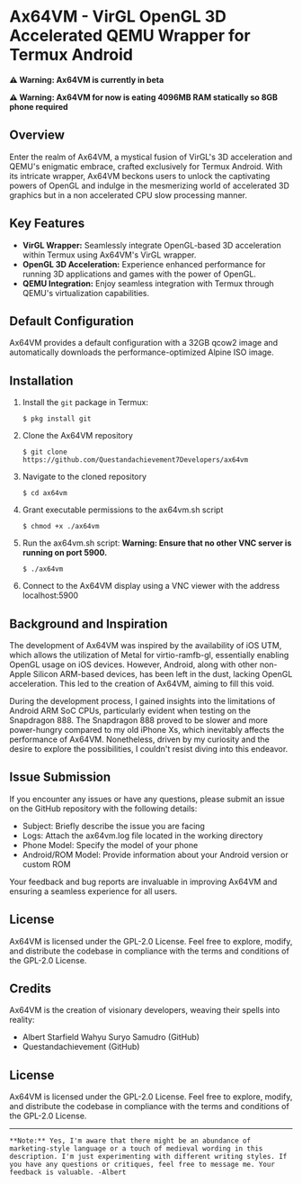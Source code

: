# Ax64VM - VirGL OpenGL 3D Accelerated QEMU Wrapper for Termux Android

**⚠️ Warning: Ax64VM is currently in beta**

**⚠️ Warning: Ax64VM for now is eating 4096MB RAM statically so 8GB phone required**

## Overview
Enter the realm of Ax64VM, a mystical fusion of VirGL's 3D acceleration and QEMU's enigmatic embrace, crafted exclusively for Termux Android. With its intricate wrapper, Ax64VM beckons users to unlock the captivating powers of OpenGL and indulge in the mesmerizing world of accelerated 3D graphics but in a non accelerated CPU slow processing manner.


## Key Features

- **VirGL Wrapper:** Seamlessly integrate OpenGL-based 3D acceleration within Termux using Ax64VM's VirGL wrapper.
- **OpenGL 3D Acceleration:** Experience enhanced performance for running 3D applications and games with the power of OpenGL.
- **QEMU Integration:** Enjoy seamless integration with Termux through QEMU's virtualization capabilities.

## Default Configuration

Ax64VM provides a default configuration with a 32GB qcow2 image and automatically downloads the performance-optimized Alpine ISO image.

## Installation
1. Install the `git` package in Termux:

   ```shell
   $ pkg install git
   ```
2. Clone the Ax64VM repository
   ```shell
   $ git clone https://github.com/Questandachievement7Developers/ax64vm
   ```
3. Navigate to the cloned repository
   ```shell
   $ cd ax64vm
   ```
4. Grant executable permissions to the ax64vm.sh script
   ```shell
   $ chmod +x ./ax64vm
   ```
5. Run the ax64vm.sh script:
**Warning: Ensure that no other VNC server is running on port 5900.**
   ```shell
   $ ./ax64vm
   ```
 6. Connect to the Ax64VM display using a VNC viewer with the address localhost:5900

## Background and Inspiration
The development of Ax64VM was inspired by the availability of iOS UTM, which allows the utilization of Metal for virtio-ramfb-gl, essentially enabling OpenGL usage on iOS devices. However, Android, along with other non-Apple Silicon ARM-based devices, has been left in the dust, lacking OpenGL acceleration. This led to the creation of Ax64VM, aiming to fill this void.

During the development process, I gained insights into the limitations of Android ARM SoC CPUs, particularly evident when testing on the Snapdragon 888. The Snapdragon 888 proved to be slower and more power-hungry compared to my old iPhone Xs, which inevitably affects the performance of Ax64VM. Nonetheless, driven by my curiosity and the desire to explore the possibilities, I couldn't resist diving into this endeavor.

## Issue Submission
If you encounter any issues or have any questions, please submit an issue on the GitHub repository with the following details:

- Subject: Briefly describe the issue you are facing
- Logs: Attach the ax64vm.log file located in the working directory
- Phone Model: Specify the model of your phone
- Android/ROM Model: Provide information about your Android version or custom ROM

Your feedback and bug reports are invaluable in improving Ax64VM and ensuring a seamless experience for all users.

## License
Ax64VM is licensed under the GPL-2.0 License. Feel free to explore, modify, and distribute the codebase in compliance with the terms and conditions of the GPL-2.0 License.

## Credits 
Ax64VM is the creation of visionary developers, weaving their spells into reality:

- Albert Starfield Wahyu Suryo Samudro (GitHub)
- Questandachievement (GitHub)

## License

Ax64VM is licensed under the GPL-2.0 License. Feel free to explore, modify, and distribute the codebase in compliance with the terms and conditions of the GPL-2.0 License.

---
```
**Note:** Yes, I'm aware that there might be an abundance of marketing-style language or a touch of medieval wording in this description. I'm just experimenting with different writing styles. If you have any questions or critiques, feel free to message me. Your feedback is valuable. -Albert
```
